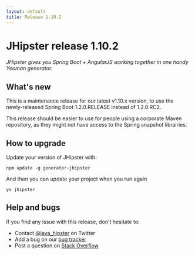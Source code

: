 ```yaml
---
layout: default
title: Release 1.10.2
---
```


JHipster release 1.10.2
==================

*JHipster gives you Spring Boot + AngularJS working together in one handy Yeoman generator.*

What's new
----------

This is a maintenance release for our latest v1.10.x version, to use the newly-released Spring Boot 1.2.0.RELEASE instead of 1.2.0.RC2.

This release should be easier to use for people using a corporate Maven repository, as they might not have access to the Spring snapshot librairies.

<!--googleoff: index-->
How to upgrade
------------

Update your version of JHipster with:

```
npm update -g generator-jhipster
```

And then you can update your project when you run again

```
yo jhipster
```

Help and bugs
--------------

If you find any issue with this release, don't hesitate to:

- Contact [@java_hipster](https://twitter.com/java_hipster) on Twitter
- Add a bug on our [bug tracker](https://github.com/jhipster/generator-jhipster/issues?state=open)
- Post a question on [Stack Overflow](http://stackoverflow.com/tags/jhipster/info)
